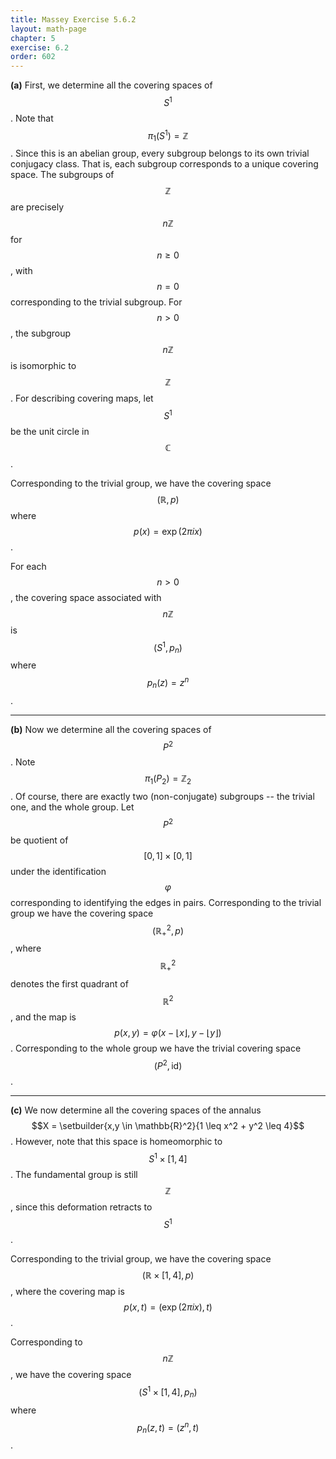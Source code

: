```yaml
---
title: Massey Exercise 5.6.2
layout: math-page
chapter: 5
exercise: 6.2
order: 602
---
```



**(a)** First, we determine all the covering spaces of $$S^1$$.
Note that $$\pi_1(S^1) = \mathbb{Z}$$.
Since this is an abelian group, every subgroup belongs to its own trivial conjugacy class.
That is, each subgroup corresponds to a unique covering space.
The subgroups of $$\mathbb{Z}$$ are precisely $$n\mathbb{Z}$$ for $$n \geq 0$$, with $$n=0$$ corresponding to the trivial subgroup.
For $$n > 0$$, the subgroup $$n\mathbb{Z}$$ is isomorphic to $$\mathbb{Z}$$.
For describing covering maps, let $$S^1$$ be the unit circle in $$\mathbb{C}$$.



Corresponding to the trivial group, we have the covering space $$(\mathbb{R}, p)$$ where $$p(x) = \exp(2 \pi i x)$$.



For each $$n > 0$$, the covering space associated with $$n\mathbb{Z}$$ is $$(S^1, p_n)$$ where $$p_n(z) = z^n$$.

---

**(b)** Now we determine all the covering spaces of $$P^2$$.
Note $$\pi_1(P_2) = \mathbb{Z}_2$$.
Of course, there are exactly two (non-conjugate) subgroups -- the trivial one, and the whole group.
Let $$P^2$$ be quotient of $$[0,1] \times [0,1]$$ under the identification $$\varphi$$ corresponding to identifying the edges in pairs.
Corresponding to the trivial group we have the covering space $$(\mathbb{R}^2_+, p)$$, where $$\mathbb{R}^2_+$$ denotes the first quadrant of $$\mathbb{R}^2$$, and the map is $$p(x, y) = \varphi(x - \lfloor x \rfloor, y - \lfloor y \rfloor)$$.
Corresponding to the whole group we have the trivial covering space $$(P^2, \text{id})$$.

---

**(c)** We now determine all the covering spaces of the annalus $$X = \setbuilder{x,y \in \mathbb{R}^2}{1 \leq x^2 + y^2 \leq 4}$$.
However, note that this space is homeomorphic to $$S^1 \times [1,4]$$.
The fundamental group is still $$\mathbb{Z}$$, since this deformation retracts to $$S^1$$.



Corresponding to the trivial group, we have the covering space $$(\mathbb{R} \times [1,4], p)$$, where the covering map is $$p(x, t) = (\exp(2\pi i x), t)$$.



Corresponding to $$n\mathbb{Z}$$, we have the covering space $$(S^1 \times [1,4], p_n)$$ where $$p_n(z, t) = (z^n, t)$$.